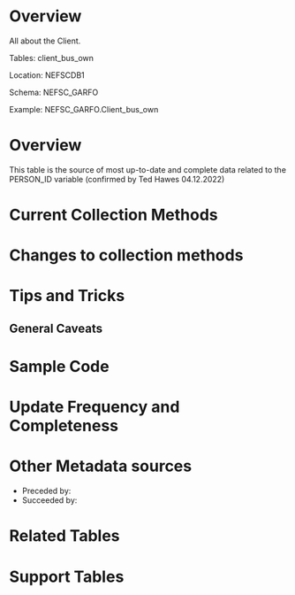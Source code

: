 # Overview

All about the Client. 

Tables: client_bus_own 

Location: NEFSCDB1

Schema: NEFSC_GARFO

Example: NEFSC_GARFO.Client_bus_own

# Overview
This table is the source of most up-to-date and complete data related to the PERSON_ID variable (confirmed by Ted Hawes 04.12.2022) 

# Current Collection Methods
# Changes to collection methods


# Tips and Tricks

## General Caveats


# Sample Code

# Update Frequency and Completeness 

# Other Metadata sources

+ Preceded by: 
+ Succeeded by:

# Related Tables 

# Support Tables 



